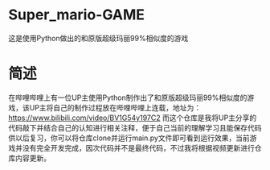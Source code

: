 # Super_mario-GAME
这是使用Python做出的和原版超级玛丽99%相似度的游戏
# 简述
在哔哩哔哩上有一位UP主使用Python制作出了和原版超级玛丽99%相似度的游戏，该UP主将自己的制作过程放在哔哩哔哩上连载，地址为：https://www.bilibili.com/video/BV1G54y197C2
而这个仓库是我将UP主分享的代码敲下并结合自己的认知进行相关注释，便于自己当前的理解学习且能保存代码供以后复习，你可以将仓库clone并运行main.py文件即可看到运行效果，当前游戏并没有完全开发完成，因次代码并不是最终代码，不过我将根据视频更新进行仓库内容更新。
